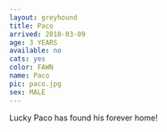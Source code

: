 ```yaml
---
layout: greyhound
title: Paco
arrived: 2010-03-09
age: 3 YEARS
available: no
cats: yes
color: FAWN
name: Paco
pic: paco.jpg
sex: MALE
---
```

Lucky Paco has found his forever home! 
